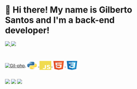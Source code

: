 # 🤟 Hi there! My name is Gilberto Santos and I'm a back-end developer! 

<div>
  <a href="https://github.com/giljs96">
  <img height="180em" src="https://github-readme-stats.vercel.app/api?username=giljs96&show_icons=true&theme=rose_pine"/>
  <img height="180em" src="https://github-readme-stats.vercel.app/api/top-langs/?username=giljs96&layout=compact&theme=rose_pine", "(https://github.com/giljs96/github-readme-stats)"/>
</div>

##

<div style="display: inline_block"><br>
  <img align="center" alt="Gil-php" height="30" width="40" src="https://cdn.jsdelivr.net/gh/devicons/devicon/icons/php/php-original.svg">
  <img align="center" alt="Gil-Python" height="30" width="40" src="https://raw.githubusercontent.com/devicons/devicon/master/icons/python/python-original.svg">
  <img align="center" alt="Gil-Js" height="30" width="40" src="https://raw.githubusercontent.com/devicons/devicon/master/icons/javascript/javascript-plain.svg">
  <img align="center" alt="Gil-HTML" height="30" width="40" src="https://raw.githubusercontent.com/devicons/devicon/master/icons/html5/html5-original.svg">
  <img align="center" alt="Gil-CSS" height="30" width="40" src="https://raw.githubusercontent.com/devicons/devicon/master/icons/css3/css3-original.svg">

</div>

##

<div> 
  <a href="https://www.linkedin.com/in/gilbertosantos96/" target="_blank"><img src="https://img.shields.io/badge/-LinkedIn-%230077B5?style=for-the-badge&logo=linkedin&logoColor=white" target="_blank"></a> 
  <a href = "mailto:gilberto.santos.96@gmail.com@gmail.com"><img src="https://img.shields.io/badge/-Gmail-%23333?style=for-the-badge&logo=gmail&logoColor=white" target="_blank"></a>
  <a href="https://www.instagram.com/gil_santosj/" target="_blank"><img src="https://img.shields.io/badge/-Instagram-%23E4405F?style=for-the-badge&logo=instagram&logoColor=white" target="_blank"></a> 
</div>
